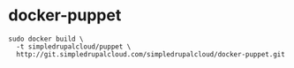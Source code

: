 docker-puppet
=============

    sudo docker build \
      -t simpledrupalcloud/puppet \
      http://git.simpledrupalcloud.com/simpledrupalcloud/docker-puppet.git